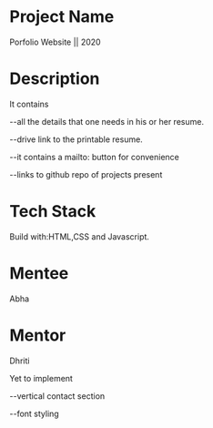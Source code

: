 # Project Name
Porfolio Website || 2020

# Description

It contains 

--all the details that one needs in his or her resume. 

--drive link to the printable resume. 

--it contains a mailto: button for convenience 

--links to github repo of projects present

# Tech Stack
Build with:HTML,CSS and Javascript.

# Mentee
Abha

# Mentor
Dhriti


Yet to implement 

--vertical contact section 

--font styling
